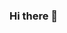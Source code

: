 ### Hi there 👋

<!--
**JayC-11/JayC-11** is a ✨ _special_ ✨ repository because its `README.md` (this file) appears on your GitHub profile.

Here are some ideas to get you started:

- 🔭 I’m currently working on ML/DL.
- 🌱 I’m currently learning ML/DL.
-->
